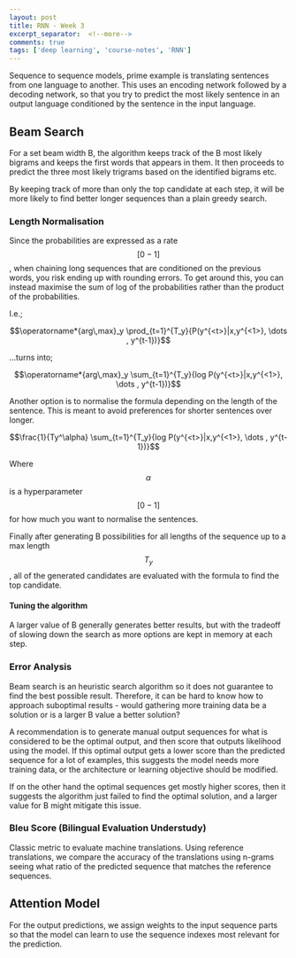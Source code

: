 ```yaml
---
layout: post
title: RNN - Week 3
excerpt_separator:  <!--more-->
comments: true
tags: ['deep learning', 'course-notes', 'RNN']
---
```


Sequence to sequence models, prime example is translating sentences from one language to another. This uses an encoding network followed by a decoding network, so that you try to predict the most likely sentence in an output language conditioned by the sentence in the input language.

<!--more-->

## Beam Search
For a set beam width B, the algorithm keeps track of the B most likely bigrams and keeps the first words that appears in them. It then proceeds to predict the three most likely trigrams based on the identified bigrams etc.

By keeping track of more than only the top candidate at each step, it will be more likely to find better longer  sequences than a plain greedy search.

### Length Normalisation
Since the probabilities are expressed as a rate $$[0-1]$$, when chaining long sequences that are conditioned on the previous words, you risk ending up with rounding errors. To get around this, you can instead maximise the sum of log of the probabilities rather than the product of the probabilities.

I.e.;

$$\operatorname*{arg\,max}_y \prod_{t=1}^{T_y}{P(y^{<t>}|x,y^{<1>}, \dots , y^{t-1})}$$

...turns into;

$$\operatorname*{arg\,max}_y \sum_{t=1}^{T_y}{log P(y^{<t>}|x,y^{<1>}, \dots , y^{t-1})}$$

Another option is to normalise the formula depending on the length of the sentence. This is meant to avoid preferences for shorter sentences over longer.

$$\frac{1}{Ty^\alpha} \sum_{t=1}^{T_y}{log P(y^{<t>}|x,y^{<1>}, \dots , y^{t-1})}$$

Where $$\alpha$$ is a hyperparameter $$[0-1]$$ for how much you want to normalise the sentences.

Finally after generating B possibilities for all lengths of the sequence up to a max length $$T_y$$, all of the generated candidates are evaluated with the formula to find the top candidate.

#### Tuning the algorithm
A larger value of B generally generates better results, but with the tradeoff of slowing down the search as more options are kept in memory at each step.

### Error Analysis
Beam search is an heuristic search algorithm so it does not guarantee to find the best possible result. Therefore, it can be hard to know how to approach suboptimal results - would gathering more training data be a solution or is a larger B value a better solution?

A recommendation is to generate manual output sequences for what is considered to be the optimal output, and then score that outputs likelihood using the model. If this optimal output gets a lower score than the predicted sequence for a lot of examples, this suggests the model needs more training data, or the architecture or learning objective should be modified.

If on the other hand the optimal sequences get mostly  higher scores, then it suggests the algorithm just failed to find the optimal solution, and a larger value for B might mitigate this issue.

### Bleu Score (Bilingual Evaluation Understudy)
Classic metric to evaluate machine translations. Using reference translations, we compare the accuracy of the translations using n-grams seeing what ratio of the predicted sequence that matches the reference sequences.

## Attention Model
For the output predictions, we assign weights to the input sequence parts so that the model can learn to use the sequence indexes most relevant for the prediction.
